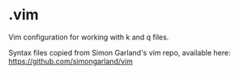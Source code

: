 # .vim
Vim configuration for working with k and q files. 

Syntax files copied from Simon Garland's vim repo, available here: https://github.com/simongarland/vim
